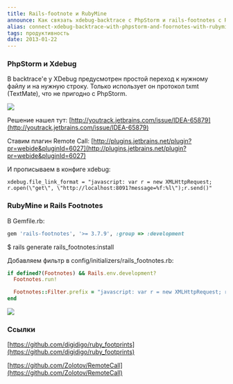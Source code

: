 ```yaml
---
title: Rails-footnote и RubyMine
announce: Как связать xdebug-backtrace с PhpStorm и rails-footnotes с RubyMine
alias: connect-xdebug-backtrace-with-phpstorm-and-foornotes-with-rubymine
tags: продуктивность
date: 2013-01-22
---
```


### PhpStorm  и Xdebug

В backtrace'е у XDebug предусмотрен простой переход к нужному файлу и на нужную строку. Только использует он протокол txmt (TextMate), что не пригодно с PhpStorm.

![](/dev/2013-01-22-connect-xdebug-backtrace-with-phpstorm-and-foornotes-with-rubymine/xdebug.png)


Решение нашел тут: [http://youtrack.jetbrains.com/issue/IDEA-65879](http://youtrack.jetbrains.com/issue/IDEA-65879)

Ставим плагин Remote Call: [http://plugins.jetbrains.net/plugin?pr=webide&pluginId=6027](http://plugins.jetbrains.net/plugin?pr=webide&pluginId=6027)

И прописываем в конфиге xdebug:

```
xdebug.file_link_format = "javascript: var r = new XMLHttpRequest; r.open(\"get\", \"http://localhost:8091?message=%f:%l\");r.send()"

```


### RubyMine и Rails Footnotes

В Gemfile.rb:

```ruby
gem 'rails-footnotes', '>= 3.7.9', :group => :development
```

$ rails generate rails_footnotes:install

Добавляем фильтр в config/initializers/rails_footnotes.rb:

```ruby
if defined?(Footnotes) && Rails.env.development?
  Footnotes.run! 

  Footnotes::Filter.prefix = "javascript: var r = new XMLHttpRequest; r.open('get', 'http://localhost:8091?message=%s:%d:%d');r.send()"
end

```

![](/dev/2013-01-22-connect-xdebug-backtrace-with-phpstorm-and-foornotes-with-rubymine/footnotes.png)


### Ссылки

[https://github.com/digidigo/ruby_footprints](https://github.com/digidigo/ruby_footprints)

[https://github.com/Zolotov/RemoteCall](https://github.com/Zolotov/RemoteCall)

